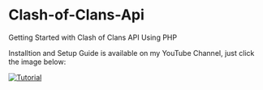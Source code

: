 # Clash-of-Clans-Api
Getting Started with Clash of Clans API Using PHP

Installtion and Setup Guide is available on my YouTube Channel, just click the image below:

[![Tutorial](https://github.com/KingCobra2018/Clash-of-Clans-Api/blob/master/thumbnail.png)](https://www.youtube.com/watch?v=0OissK4-sRM "Tutorial")
